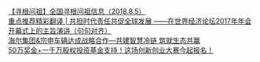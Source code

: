   
[【寻根问祖】全国寻根问祖信息（2018.8.5）](http://www.dianyue.me/archives/986/ev8hlmmgzzx4kqz1/)  
[重点推荐精彩翻译 | 共担时代责任共促全球发展 ——在世界经济论坛2017年年会开幕式上的主旨演讲（句句对齐）](http://www.dianyue.me/archives/113/153kcl261t75njqg/)  
[海尔集团&amp;宗申车辆达成战略合作—共建智慧冷链  筑就生态共赢](http://www.dianyue.me/archives/615/lybbd39tmcplvdk0/)  
[50万奖金+一千万股权投资基金支持！这场创新创业大赛今起报名！](http://www.dianyue.me/archives/156/142tlqahsagbmcc2/)